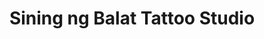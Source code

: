 ---
title: "Sining ng Balat Tattoo Studio"
url: /san-pablo/sining-ng-balat-tattoo-studio/
shop: tattoo
---